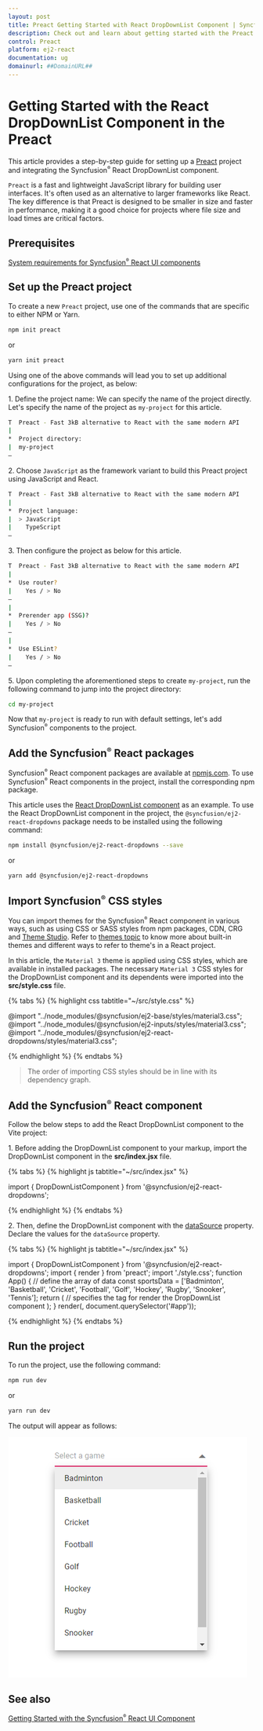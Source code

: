 ```yaml
---
layout: post
title: Preact Getting Started with React DropDownList Component | Syncfusion
description: Check out and learn about getting started with the Preact Framework and React DropDownList Component of Syncfusion Essential JS 2 and more details.
control: Preact
platform: ej2-react
documentation: ug
domainurl: ##DomainURL##
---
```


# Getting Started with the React DropDownList Component in the Preact

This article provides a step-by-step guide for setting up a [Preact](https://preactjs.com/) project and integrating the Syncfusion<sup style="font-size:70%">&reg;</sup> React DropDownList component.

`Preact` is a fast and lightweight JavaScript library for building user interfaces. It's often used as an alternative to larger frameworks like React. The key difference is that Preact is designed to be smaller in size and faster in performance, making it a good choice for projects where file size and load times are critical factors. 

## Prerequisites

[System requirements for Syncfusion<sup style="font-size:70%">&reg;</sup> React UI components](../system-requirement)

## Set up the Preact project

To create a new `Preact` project, use one of the commands that are specific to either NPM or Yarn.

```bash
npm init preact
```

or

```bash
yarn init preact
```

Using one of the above commands will lead you to set up additional configurations for the project, as below:

1\. Define the project name: We can specify the name of the project directly. Let's specify the name of the project as `my-project` for this article.

```bash
T  Preact - Fast 3kB alternative to React with the same modern API
|
*  Project directory:
|  my-project
—      
```

2\. Choose `JavaScript` as the framework variant to build this Preact project using JavaScript and React.

```bash
T  Preact - Fast 3kB alternative to React with the same modern API
|
*  Project language:
|  > JavaScript
|    TypeScript
—
```

3\. Then configure the project as below for this article.

```bash
T  Preact - Fast 3kB alternative to React with the same modern API
|
*  Use router?
|    Yes / > No
—
|
*  Prerender app (SSG)?
|    Yes / > No
—
|
*  Use ESLint?
|    Yes / > No
—
```

5\. Upon completing the aforementioned steps to create `my-project`, run the following command to jump into the project directory:

```bash
cd my-project
```

Now that `my-project` is ready to run with default settings, let's add Syncfusion<sup style="font-size:70%">&reg;</sup> components to the project.

## Add the Syncfusion<sup style="font-size:70%">&reg;</sup> React packages

Syncfusion<sup style="font-size:70%">&reg;</sup> React component packages are available at [npmjs.com](https://www.npmjs.com/search?q=ej2-react). To use Syncfusion<sup style="font-size:70%">&reg;</sup> React components in the project, install the corresponding npm package.

This article uses the [React DropDownList component](https://www.syncfusion.com/react-components/react-dropdown-list) as an example. To use the React DropDownList component in the project, the `@syncfusion/ej2-react-dropdowns` package needs to be installed using the following command:

```bash
npm install @syncfusion/ej2-react-dropdowns --save
```

or

```bash
yarn add @syncfusion/ej2-react-dropdowns
```

## Import Syncfusion<sup style="font-size:70%">&reg;</sup> CSS styles

You can import themes for the Syncfusion<sup style="font-size:70%">&reg;</sup> React component in various ways, such as using CSS or SASS styles from npm packages, CDN, CRG and [Theme Studio](https://ej2.syncfusion.com/react/documentation/appearance/theme-studio/). Refer to [themes topic](https://ej2.syncfusion.com/react/documentation/appearance/theme/) to know more about built-in themes and different ways to refer to theme's in a React project.

In this article, the `Material 3` theme is applied using CSS styles, which are available in installed packages. The necessary `Material 3` CSS styles for the DropDownList component and its dependents were imported into the **src/style.css** file.

{% tabs %}
{% highlight css tabtitle="~/src/style.css" %}

@import "../node_modules/@syncfusion/ej2-base/styles/material3.css";
@import "../node_modules/@syncfusion/ej2-inputs/styles/material3.css";
@import "../node_modules/@syncfusion/ej2-react-dropdowns/styles/material3.css";

{% endhighlight %}
{% endtabs %}

> The order of importing CSS styles should be in line with its dependency graph.
## Add the Syncfusion<sup style="font-size:70%">&reg;</sup> React component

Follow the below steps to add the React DropDownList component to the Vite project:

1\. Before adding the DropDownList component to your markup, import the DropDownList component in the **src/index.jsx** file.

{% tabs %}
{% highlight js tabtitle="~/src/index.jsx" %}

import { DropDownListComponent } from '@syncfusion/ej2-react-dropdowns';

{% endhighlight %}
{% endtabs %}

2\. Then, define the DropDownList component with the [dataSource](https://helpej2.syncfusion.com/react/documentation/api/drop-down-list#datasource) property. Declare the values for the `dataSource` property.

{% tabs %}
{% highlight js tabtitle="~/src/index.jsx" %}

import { DropDownListComponent } from '@syncfusion/ej2-react-dropdowns';
import { render } from 'preact';
import './style.css';
function App() {
    // define the array of data
    const sportsData = ['Badminton', 'Basketball', 'Cricket', 'Football', 'Golf', 'Hockey', 'Rugby', 'Snooker', 'Tennis'];
    return (
    // specifies the tag for render the DropDownList component
    <DropDownListComponent id="ddlelement" dataSource={sportsData} placeholder="Select a game"/>);
}
render(<App />, document.querySelector('#app'));

{% endhighlight %}
{% endtabs %}

## Run the project

To run the project, use the following command:

```bash
npm run dev
```

or

```bash
yarn run dev
```

The output will appear as follows:

![preact](./images/preact.png)

## See also

[Getting Started with the Syncfusion<sup style="font-size:70%">&reg;</sup> React UI Component](../getting-started/quick-start)
